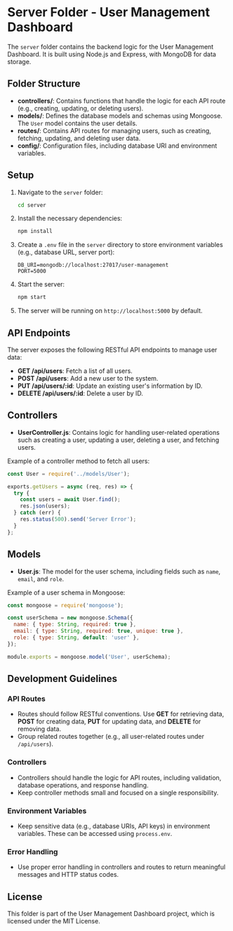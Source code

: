 # Server Folder - User Management Dashboard

The `server` folder contains the backend logic for the User Management Dashboard. It is built using Node.js and Express, with MongoDB for data storage.

## Folder Structure

- **controllers/**: Contains functions that handle the logic for each API route (e.g., creating, updating, or deleting users).
- **models/**: Defines the database models and schemas using Mongoose. The `User` model contains the user details.
- **routes/**: Contains API routes for managing users, such as creating, fetching, updating, and deleting user data.
- **config/**: Configuration files, including database URI and environment variables.

## Setup

1. Navigate to the `server` folder:

   ```bash
   cd server
   ```

2. Install the necessary dependencies:

   ```bash
   npm install
   ```

3. Create a `.env` file in the `server` directory to store environment variables (e.g., database URL, server port):

   ```env
   DB_URI=mongodb://localhost:27017/user-management
   PORT=5000
   ```

4. Start the server:

   ```bash
   npm start
   ```

5. The server will be running on `http://localhost:5000` by default.

## API Endpoints

The server exposes the following RESTful API endpoints to manage user data:

- **GET /api/users**: Fetch a list of all users.
- **POST /api/users**: Add a new user to the system.
- **PUT /api/users/:id**: Update an existing user's information by ID.
- **DELETE /api/users/:id**: Delete a user by ID.

## Controllers

- **UserController.js**: Contains logic for handling user-related operations such as creating a user, updating a user, deleting a user, and fetching users.

Example of a controller method to fetch all users:

```javascript
const User = require('../models/User');

exports.getUsers = async (req, res) => {
  try {
    const users = await User.find();
    res.json(users);
  } catch (err) {
    res.status(500).send('Server Error');
  }
};
```

## Models

- **User.js**: The model for the user schema, including fields such as `name`, `email`, and `role`.

Example of a user schema in Mongoose:

```javascript
const mongoose = require('mongoose');

const userSchema = new mongoose.Schema({
  name: { type: String, required: true },
  email: { type: String, required: true, unique: true },
  role: { type: String, default: 'user' },
});

module.exports = mongoose.model('User', userSchema);
```

## Development Guidelines

### API Routes

- Routes should follow RESTful conventions. Use **GET** for retrieving data, **POST** for creating data, **PUT** for updating data, and **DELETE** for removing data.
- Group related routes together (e.g., all user-related routes under `/api/users`).

### Controllers

- Controllers should handle the logic for API routes, including validation, database operations, and response handling.
- Keep controller methods small and focused on a single responsibility.

### Environment Variables

- Keep sensitive data (e.g., database URIs, API keys) in environment variables. These can be accessed using `process.env`.

### Error Handling

- Use proper error handling in controllers and routes to return meaningful messages and HTTP status codes.

## License

This folder is part of the User Management Dashboard project, which is licensed under the MIT License.
